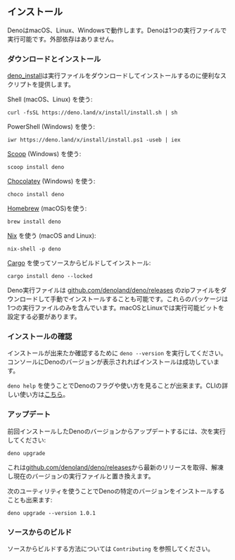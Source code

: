 <!-- ## Installation -->
## インストール

<!--
Deno works on macOS, Linux, and Windows. Deno is a single binary executable. It
has no external dependencies.
-->
DenoはmacOS、Linux、Windowsで動作します。Denoは1つの実行ファイルで実行可能です。外部依存はありません。

<!-- ### Download and install -->
### ダウンロードとインストール

<!--
[deno_install](https://github.com/denoland/deno_install) provides convenience
scripts to download and install the binary.
-->
[deno_install](https://github.com/denoland/deno_install)は実行ファイルをダウンロードしてインストールするのに便利なスクリプトを提供します。

<!-- Using Shell (macOS and Linux): -->
Shell (macOS、Linux) を使う: 
 
```shell
curl -fsSL https://deno.land/x/install/install.sh | sh
```

<!-- Using PowerShell (Windows): -->
PowerShell (Windows) を使う:

```shell
iwr https://deno.land/x/install/install.ps1 -useb | iex
```

<!-- Using [Scoop](https://scoop.sh/) (Windows): -->
[Scoop](https://scoop.sh/) (Windows) を使う: 

```shell
scoop install deno
```

<!-- Using [Chocolatey](https://chocolatey.org/packages/deno) (Windows): -->
[Chocolatey](https://chocolatey.org/packages/deno) (Windows) を使う: 

```shell
choco install deno
```

<!-- Using [Homebrew](https://formulae.brew.sh/formula/deno) (macOS): -->
[Homebrew](https://formulae.brew.sh/formula/deno) (macOS)を使う:

```shell
brew install deno
```

<!-- Using [Nix](https://nixos.org/download.html) (macOS and Linux): -->
[Nix](https://nixos.org/download.html) を使う (macOS and Linux):

```shell
nix-shell -p deno
```

<!-- Build and install from source using [Cargo](https://crates.io/crates/deno): -->
[Cargo](https://crates.io/crates/deno) を使ってソースからビルドしてインストール:

```shell
cargo install deno --locked
```

<!--
Deno binaries can also be installed manually, by downloading a zip file at
[github.com/denoland/deno/releases](https://github.com/denoland/deno/releases).
These packages contain just a single executable file. You will have to set the
executable bit on macOS and Linux.
-->
Deno実行ファイルは [github.com/denoland/deno/releases](https://github.com/denoland/deno/releases) のzipファイルをダウンロードして手動でインストールすることも可能です。これらのパッケージは1つの実行ファイルのみを含んでいます。macOSとLinuxでは実行可能ビットを設定する必要があります。

<!-- ### Testing your installation -->
### インストールの確認

<!--
To test your installation, run `deno --version`. If this prints the Deno version
to the console the installation was successful.
-->
インストールが出来たか確認するために `deno --version` を実行してください。コンソールにDenoのバージョンが表示されればインストールは成功しています。

<!--
Use `deno help` to see help text documenting Deno's flags and usage. Get a
detailed guide on the CLI [here](./command_line_interface.md).
-->
`deno help` を使うことでDenoのフラグや使い方を見ることが出来ます。CLIの詳しい使い方は[こちら](./command_line_interface.md)。

<!-- ### Updating -->
### アップデート

<!-- To update a previously installed version of Deno, you can run: -->
前回インストールしたDenoのバージョンからアップデートするには、次を実行してください:

```shell
deno upgrade
```

<!--
This will fetch the latest release from
[github.com/denoland/deno/releases](https://github.com/denoland/deno/releases),
unzip it, and replace your current executable with it.
-->
これは[github.com/denoland/deno/releases](https://github.com/denoland/deno/releases)から最新のリリースを取得、解凍し現在のバージョンの実行ファイルと置き換えます。

<!-- You can also use this utility to install a specific version of Deno: -->
次のユーティリティを使うことでDenoの特定のバージョンをインストールすることも出来ます:

```shell
deno upgrade --version 1.0.1
```

<!-- ### Building from source -->
### ソースからのビルド

<!--
Information about how to build from source can be found in the `Contributing`
chapter.
-->
ソースからビルドする方法については `Contributing` を参照してください。
